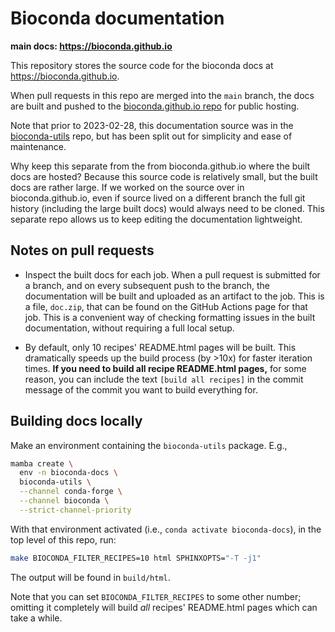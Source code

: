 # Bioconda documentation

**main docs: https://bioconda.github.io**

This repository stores the source code for the bioconda docs at
https://bioconda.github.io.

When pull requests in this repo are merged into the `main` branch, the docs are
built and pushed to the [bioconda.github.io
repo](https://github.com/bioconda/bioconda.github.io) for public hosting.

Note that prior to 2023-02-28, this documentation source was in the
[bioconda-utils](https://github.com/bioconda/bioconda-utils) repo, but has been
split out for simplicity and ease of maintenance.

Why keep this separate from the from bioconda.github.io where the built docs
are hosted? Because this source code is relatively small, but the built docs
are rather large. If we worked on the source over in bioconda.github.io, even
if source lived on a different branch the full git history (including the large
built docs) would always need to be cloned. This separate repo allows us to
keep editing the documentation lightweight.

## Notes on pull requests

- Inspect the built docs for each job. When a pull request is submitted for
  a branch, and on every subsequent push to the branch, the documentation will
  be built and uploaded as an artifact to the job. This is a file, `doc.zip`,
  that can be found on the GitHub Actions page for that job. This is
  a convenient way of checking formatting issues in the built documentation,
  without requiring a full local setup.

- By default, only 10 recipes' README.html pages will be built. This
  dramatically speeds up the build process (by >10x) for faster iteration
  times. **If you need to build all recipe README.html pages,** for some
  reason, you can include the text `[build all recipes]` in the commit message
  of the commit you want to build everything for.

## Building docs locally

Make an environment containing the `bioconda-utils` package. E.g.,

```bash
mamba create \
  env -n bioconda-docs \
  bioconda-utils \
  --channel conda-forge \
  --channel bioconda \
  --strict-channel-priority
```

With that environment activated (i.e., `conda activate bioconda-docs`), in the
top level of this repo, run:

```bash
make BIOCONDA_FILTER_RECIPES=10 html SPHINXOPTS="-T -j1"
```

The output will be found in `build/html`. 

Note that you can set `BIOCONDA_FILTER_RECIPES` to some other number; omitting
it completely will build *all* recipes' README.html pages which can take
a while.

